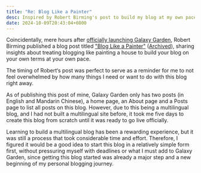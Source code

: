 ```yaml
---
title: "Re: Blog Like a Painter"
desc: Inspired by Robert Birming's post to build my blog at my own pace.
date: 2024-10-09T20:43:04+0800
---
```


Coincidentally, mere hours after [officially launching Galaxy Garden](2024-10-08-welcome-to-galaxy-garden.md), Robert Birming published a blog post titled ["Blog Like a Painter"](https://birming.com/blog-painter/) ([Archived](https://web.archive.org/web/20241009/https://birming.com/blog-painter/)), sharing insights about treating blogging like painting a house to build your blog on your own terms at your own pace.

The timing of Robert‘s post was perfect to serve as a reminder for me to not feel overwhelmed by how many things I need or want to do with this blog right away.

As of publishing this post of mine, Galaxy Garden only has two posts (in English and Mandarin Chinese), a home page, an About page and a Posts page to list all posts on this blog. However, due to this being a multilingual blog, and I had not built a multilingual site before, it took me five days to create this blog from scratch until it was ready to go live officially.

Learning to build a multilingual blog has been a rewarding experience, but it was still a process that took considerable time and effort. Therefore, I figured it would be a good idea to start this blog in a relatively simple form first, without pressuring myself with deadlines or what I must add to Galaxy Garden, since getting this blog started was already a major step and a new beginning of my personal blogging journey.
